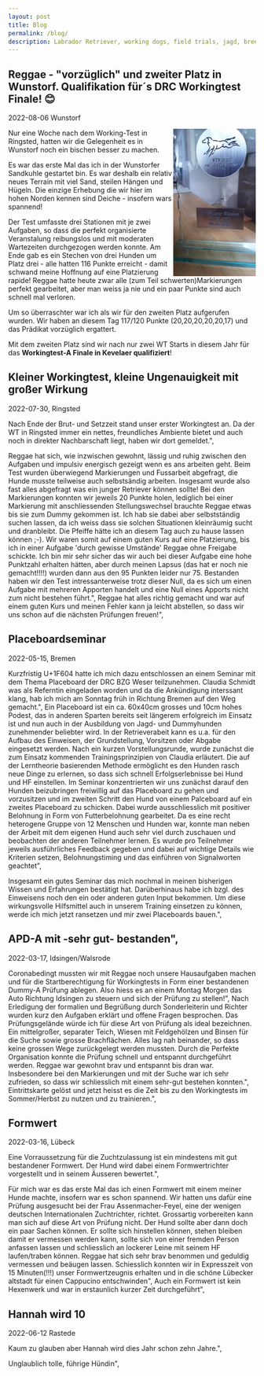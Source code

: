 ```yaml
---
layout: post
title: Blog
permalink: /blog/
description: Labrador Retriever, working dogs, field trials, jagd, breed, zucht, greenmeadows, litters, würfe, welpen, drc, fci, infos, blog
---
```


## Reggae - "vorzüglich" und zweiter Platz in Wunstorf. Qualifikation für´s DRC Workingtest Finale! &#128522;
2022-08-06
Wunstorf

<img align="right" src="/assets/reggae-pokal-wunstorf.jpeg" height="300">
Nur eine Woche nach dem Working-Test in Ringsted, hatten wir die Gelegenheit es in Wunstorf noch ein bischen besser zu machen. 

Es war das erste Mal das ich in der Wunstorfer Sandkuhle gestartet bin. Es war deshalb ein relativ neues Terrain mit viel Sand, steilen Hängen und Hügeln. Die einzige Erhebung die wir hier im hohen Norden kennen sind Deiche - insofern wars spannend!
 
Der Test umfasste drei Stationen mit je zwei Aufgaben, so dass die perfekt organisierte Veranstalung reibungslos und mit moderaten Wartezeiten durchgezogen werden konnte. Am Ende gab es ein Stechen von drei Hunden um Platz drei - alle hatten 116 Punkte erreicht - damit schwand meine Hoffnung auf eine Platzierung rapide! Reggae hatte heute zwar alle (zum Teil schwerten)Markierungen perfekt gearbeitet, aber man weiss ja nie und ein paar Punkte sind auch schnell mal verloren. 

Um so überraschter war ich als wir für den zweiten Platz aufgerufen wurden. Wir haben an diesem Tag 117/120 Punkte (20,20,20,20,20,17) und das Prädikat vorzüglich ergattert.

Mit dem zweiten Platz sind wir nach nur zwei WT Starts in diesem Jahr für das **Workingtest-A Finale in Kevelaer qualifiziert**!

## Kleiner Workingtest, kleine Ungenauigkeit mit großer Wirkung
2022-07-30, Ringsted

Nach Ende der Brut- und Setzzeit stand unser erster Workingtest an. Da der WT in Ringsted immer ein nettes, freundliches Ambiente bietet und auch noch in direkter Nachbarschaft liegt, haben wir dort gemeldet.",
    
Reggae hat sich, wie inzwischen gewohnt, lässig und ruhig zwischen den Aufgaben und impulsiv energisch gezeigt wenn es ans arbeiten geht. Beim Test wurden überwiegend Markierungen und Fussarbeit abgefragt, die Hunde musste teilweise auch selbstsändig arbeiten. Insgesamt wurde also fast alles abgefragt was ein junger Retriever können sollte! Bei den Markierungen konnten wir jeweils 20 Punkte holen, lediglich bei einer Markierung mit anschliessenden Stellungswechsel brauchte Reggae etwas bis sie zum Dummy gekommen ist. Ich hab sie dabei aber selbstständig suchen lassen, da ich weiss dass sie solchen Situationen kleinräumig sucht und dranbleibt. Die Pfeiffe hätte ich an diesem Tag auch zu hause lassen können ;-). Wir waren somit auf einem guten Kurs auf eine Platzierung, bis ich in einer Aufgabe 'durch gewisse Umstände' Reggae ohne Freigabe schickte. Ich bin mir sehr sicher das wir auch bei dieser Aufgabe eine hohe Punktzahl erhalten hätten, aber durch meinen Lapsus (das hat er noch nie gemacht!!!!) wurden dann aus den 95 Punkten leider nur 75. Bestanden haben wir den Test intressanterweise trotz dieser Null, da es sich um einen Aufgabe mit mehreren Apporten handelt und eine Null eines Apports nicht zum nicht bestehen führt.",
Reggae hat alles richtig gemacht und war auf einem guten Kurs und meinen Fehler kann ja leicht abstellen, so dass wir uns schon auf die nächsten Prüfungen freuen!",

## Placeboardseminar
2022-05-15, Bremen

Kurzfristig U+1F604 hatte ich mich dazu entschlossen an einem Seminar mit dem Thema Placeboard der DRC BZG Weser teilzunehmen. Claudia Schmidt was als Referntin eingeladen worden und da die Ankündigung interssant klang, hab ich mich am Sonntag früh in Richtung Bremen auf den Weg gemacht.",
Ein Placeboard ist ein ca. 60x40cm grosses und 10cm hohes Podest, das in anderen Sparten bereits seit längerem erfolgreich im Einsatz ist und nun auch in der Ausbildung von Jagd- und Dummyhunden zunehmender beliebter wird. In der Retrieverabeit kann es u.a. für den Aufbau des Einweisen, der Grundstellung, Vorsitzen oder Abgabe eingesetzt werden. Nach ein kurzen Vorstellungsrunde, wurde zunächst die zum Einsatz kommenden Trainingsprinzipien von Claudia erläutert. Die auf der Lerntheorie basierenden Methode ermöglicht es den Hunden rasch neue Dinge zu erlernen, so dass sich schnell Erfolgserlebnisse bei Hund und HF einstellen. Im Seminar konzentrierten wir uns zunächst darauf den Hunden beizubringen freiwillig auf das Placeboard zu gehen und vorzusitzen und im zweiten Schritt den Hund von einem Palceboard auf ein zweites Placeboard zu schicken. Dabei wurde ausschliesslich mit positiver Belohnung in Form von Futterbelohnung gearbeitet. Da es eine recht heterogene Gruppe von 12 Menschen und Hunden war, konnte man neben der Arbeit mit dem eigenen Hund auch sehr viel durch zuschauen und beobachten der anderen Teilnehmer lernen. Es wurde pro Teilnehmer jeweils ausführliches Feedback gegeben und dabei auf wichtige Details wie Kriterien setzen, Belohnungstiming und das einführen von Signalworten geachtet",

Insgesamt ein gutes Seminar das mich nochmal in meinen bisherigen Wissen und Erfahrungen bestätigt hat. Darüberhinaus habe ich bzgl. des Einweisens noch den ein oder anderen guten Input bekommen. Um diese wirkungsvolle Hilfsmittel auch in unserem Training einsetzen zu können, werde ich mich jetzt ransetzen und mir zwei Placeboards bauen.",

## APD-A mit -sehr gut- bestanden",
2022-03-17, Idsingen/Walsrode

Coronabedingt mussten wir mit Reggae noch unsere Hausaufgaben machen und für die Startberechtigung für Workingtests in Form einer bestandenen Dummy-A Prüfung ablegen. Also hiess es an einem Montag Morgen das Auto Richtung Idsingen zu steuern und sich der Prüfung zu stellen!",
Nach Erledigung der formalien und Begrüßung durch Sonderleiterin und Richter wurden kurz den Aufgaben erklärt und offene Fragen besprochen. Das Prüfungsgelände würde ich für diese Art von Prüfung als ideal bezeichnen. Ein mittelgroßer, separater Teich, Wiesen mit Feldgehölzen und Binsen für die Suche sowie grosse Brachflächen. Alles lag nah beinander, so dass keine grossen Wege zurückgelegt werden mussten. Durch die Perfekte Organisation konnte die Prüfung schnell und entspannt durchgeführt werden. Reggae war gewohnt brav und entspannt bis dran war. Insbesondere bei den Markierungen und mit der Suche war ich sehr zufrieden, so dass wir schliesslich mit einem sehr-gut bestehen konnten.",
Eintrittskarte gelöst und jetzt heisst es die Zeit bis zu den Workingtests im Sommer/Herbst zu nutzen und zu trainieren.",

## Formwert 
2022-03-16, Lübeck

Eine Vorraussetzung für die Zuchtzulassung ist ein mindestens mit gut bestandener Formwert. Der Hund wird dabei einem Formwertrichter vorgestellt und in seinem Äusseren bewertet.",

Für mich war es das erste Mal das ich einen Formwert mit einem meiner Hunde machte, insofern war es schon spannend. Wir hatten uns dafür eine Prüfung ausgesucht bei der Frau Assenmacher-Feyel, eine der wenigen deutschen Internationalen Zuchtrichter, richtet. Grossartig vorbereiten kann man sich auf diese Art von Prüfung nicht. Der Hund sollte aber dann doch ein paar Sachen können. Er sollte sich hinstellen können, stehen bleiben damit er vermessen werden kann, sollte sich von einer fremden Person anfassen lassen und schliesslich an lockerer Leine mit seinem HF laufen/traben können. Reggae hat sich sehr brav benommen und geduldig vermessen und beäugen lassen. Schiesslich konnten wir in Expresszeit von 15 Minuten(!!!) unser Formwertzeugnis erhalten und in die schöne Lübecker altstadt für einen Cappucino entschwinden",
Auch ein Formwert ist kein Hexenwerk und war in erstaunlich kurzer Zeit durchgeführt",

## Hannah wird 10 
2022-06-12 Rastede

Kaum zu glauben aber Hannah wird dies Jahr schon zehn Jahre.",

Unglaublich tolle, führige Hündin",
